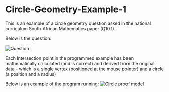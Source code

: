 # Circle-Geometry-Example-1
This is an example of a circle geometry question asked in the national curriculum South African Mathematics paper (Q10.1).

Below is the question:

![Question](https://github.com/TheDeadArmy/Circle-Geometry-Example-1/assets/103598716/ed7d3814-1995-46b4-adee-a3e208aff6ac)

Each Intersection point in the programmed example has been mathematically calculated (and is correct) and derived from the original data - which is a single vertex (positioned at the mouse pointer) and a circle (a position and a radius)

Below is an example of the program running:
![Circle proof model](https://github.com/TheDeadArmy/Circle-Geometry-Example-1/assets/103598716/c179e001-69fd-4872-b47a-27da174cac9a)
